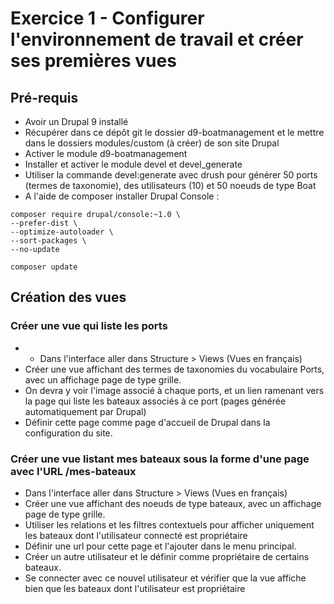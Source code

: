 # Exercice 1 - Configurer l'environnement de travail et créer ses premières vues

## Pré-requis

- Avoir un Drupal 9 installé 
- Récupérer dans ce dépôt git le dossier d9-boatmanagement et le mettre dans le dossiers modules/custom (à créer) de son site Drupal
- Activer le module d9-boatmanagement
- Installer et activer le module devel et devel_generate 
- Utiliser la commande devel:generate avec drush pour générer 50 ports (termes de taxonomie), des utilisateurs (10) et 50 noeuds de type Boat 
- A l'aide de composer installer Drupal Console :
```
composer require drupal/console:~1.0 \
--prefer-dist \
--optimize-autoloader \
--sort-packages \
--no-update

composer update
```

## Création des vues 

### Créer une vue qui liste les ports

* * Dans l'interface aller dans Structure > Views (Vues en français)
* Créer une vue affichant des termes de taxonomies du vocabulaire Ports, avec un affichage page de type grille.
* On devra y voir l'image associé à chaque ports, et un lien ramenant vers la page qui liste les bateaux associés à ce port (pages générée automatiquement par Drupal)
* Définir cette page comme page d'accueil de Drupal dans la configuration du site.

### Créer une vue listant mes bateaux sous la forme d'une page avec l'URL /mes-bateaux
* Dans l'interface aller dans Structure > Views (Vues en français)
* Créer une vue affichant des noeuds de type bateaux, avec un affichage page de type grille.
* Utiliser les relations et les filtres contextuels pour afficher uniquement les bateaux dont l'utilisateur connecté est propriétaire
* Définir une url pour cette page et l'ajouter dans le menu principal.
* Créer un autre utilisateur et le définir comme propriétaire de certains bateaux.
* Se connecter avec ce nouvel utilisateur et vérifier que la vue affiche bien que les bateaux dont l'utilisateur est propriétaire
